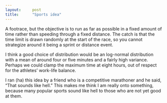 ```yaml
---
layout:     post
title:      "Sports idea"
---
```


A footrace, but the objective is to run as far as possible in a fixed amount of
time rather than speeding through a fixed distance. The catch is that the time
limit is drawn randomly at the start of the race, so you cannot strategize
around it being a sprint or distance event.

I think a good choice of distribution would be an log-normal distribution with a
mean of around four or five minutes and a fairly high variance. Perhaps we could
clamp the maximum time at eight hours, out of respect for the athletes’
work-life balance.

I ran (ha) this idea by a friend who is a competitive marathoner and he said,
“That sounds like hell.” This makes me think I am really onto something, because
many popular sports sound like hell to those who are not yet good at them.
